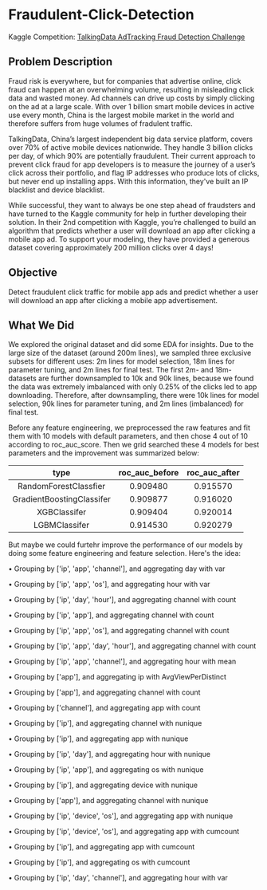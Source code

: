 # Fraudulent-Click-Detection

Kaggle Competition: [TalkingData AdTracking Fraud Detection Challenge](https://www.kaggle.com/c/talkingdata-adtracking-fraud-detection#description)

## Problem Description

Fraud risk is everywhere, but for companies that advertise online, click fraud can happen at an overwhelming volume, resulting in misleading click data and wasted money. Ad channels can drive up costs by simply clicking on the ad at a large scale. With over 1 billion smart mobile devices in active use every month, China is the largest mobile market in the world and therefore suffers from huge volumes of fradulent traffic.

TalkingData, China’s largest independent big data service platform, covers over 70% of active mobile devices nationwide. They handle 3 billion clicks per day, of which 90% are potentially fraudulent. Their current approach to prevent click fraud for app developers is to measure the journey of a user’s click across their portfolio, and flag IP addresses who produce lots of clicks, but never end up installing apps. With this information, they've built an IP blacklist and device blacklist.

While successful, they want to always be one step ahead of fraudsters and have turned to the Kaggle community for help in further developing their solution. In their 2nd competition with Kaggle, you’re challenged to build an algorithm that predicts whether a user will download an app after clicking a mobile app ad. To support your modeling, they have provided a generous dataset covering approximately 200 million clicks over 4 days!

## Objective

Detect fraudulent click traffic for mobile app ads and predict whether a user will download an app after clicking a mobile app advertisement.

## What We Did

We explored the original dataset and did some EDA for insights. Due to the large size of the dataset (around 200m lines), we sampled three exclusive subsets for different uses: 2m lines for model selection, 18m lines for parameter tuning, and 2m lines for final test. The first 2m- and 18m- datasets are further downsampled to 10k and 90k lines, because we found the data was extremely imbalanced with only 0.25% of the clicks led to app downloading. Therefore, after downsampling, there were 10k lines for model selection, 90k lines for parameter tuning, and 2m lines (imbalanced) for final test.

Before any feature engineering, we preprocessed the raw features and fit them with 10 models with default parameters, and then chose 4 out of 10 according to roc_auc_score. Then we grid searched these 4 models for best parameters and the improvement was summarized below:

|type|roc_auc_before|roc_auc_after|
|:-:|:-:|:-:|
|RandomForestClassfier|0.909480|0.915570|
|GradientBoostingClassifer|0.909877|0.916020|
|XGBClassifer|0.909404|0.920014|
|LGBMClassifer|0.914530|0.920279|

But maybe we could furtehr improve the performance of our models by doing some feature engineering and feature selection. Here's the idea:

• Grouping by ['ip', 'app', 'channel'], and aggregating day with var

• Grouping by ['ip', 'app', 'os'], and aggregating hour with var

• Grouping by ['ip', 'day', 'hour'], and aggregating channel with count

• Grouping by ['ip', 'app'], and aggregating channel with count

• Grouping by ['ip', 'app', 'os'], and aggregating channel with count

• Grouping by ['ip', 'app', 'day', 'hour'], and aggregating channel with count

• Grouping by ['ip', 'app', 'channel'], and aggregating hour with mean

• Grouping by ['app'], and aggregating ip with AvgViewPerDistinct

• Grouping by ['app'], and aggregating channel with count

• Grouping by ['channel'], and aggregating app with count

• Grouping by ['ip'], and aggregating channel with nunique

• Grouping by ['ip'], and aggregating app with nunique

• Grouping by ['ip', 'day'], and aggregating hour with nunique

• Grouping by ['ip', 'app'], and aggregating os with nunique

• Grouping by ['ip'], and aggregating device with nunique

• Grouping by ['app'], and aggregating channel with nunique

• Grouping by ['ip', 'device', 'os'], and aggregating app with nunique

• Grouping by ['ip', 'device', 'os'], and aggregating app with cumcount

• Grouping by ['ip'], and aggregating app with cumcount

• Grouping by ['ip'], and aggregating os with cumcount

• Grouping by ['ip', 'day', 'channel'], and aggregating hour with var
